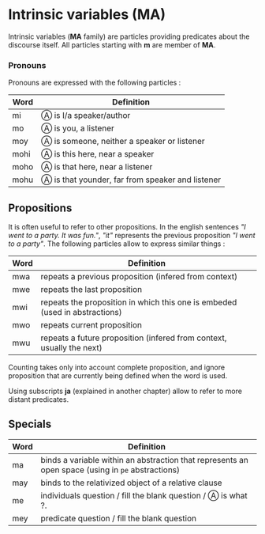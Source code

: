 # Intrinsic variables (MA)

Intrinsic variables (**MA** family) are particles providing predicates about
the discourse itself. All particles starting with **m** are member of **MA**.

### Pronouns

Pronouns are expressed with the following particles :

| Word | Definition                                       |
| ---- | ------------------------------------------------ |
| mi   | Ⓐ is I/a speaker/author                          |
| mo   | Ⓐ is you, a listener                             |
| moy  | Ⓐ is someone, neither a speaker or listener      |
| mohi | Ⓐ is this here, near a speaker                   |
| moho | Ⓐ is that here, near a listener                  |
| mohu | Ⓐ is that younder, far from speaker and listener |

## Propositions

It is often useful to refer to other propositions. In the english sentences *"I
went to a party. It was fun."*, *"it"* represents the previous proposition *"I
went to a party"*. The following particles allow to express similar things :

| Word | Definition                                                                  |
| ---- | --------------------------------------------------------------------------- |
| mwa  | repeats a previous proposition (infered from context)                       |
| mwe  | repeats the last proposition                                                |
| mwi  | repeats the proposition in which this one is embeded (used in abstractions) |
| mwo  | repeats current proposition                                                 |
| mwu  | repeats a future proposition (infered from context, usually the next)       |

Counting takes only into account complete proposition, and ignore proposition
that are currently being defined when the word is used.

Using subscripts **ja** (explained in another chapter) allow to refer to more distant predicates.

## Specials

| Word | Definition                                                                                        |
| ---- | ------------------------------------------------------------------------------------------------- |
| ma   | binds a variable within an abstraction that represents an open space (using in `pe` abstractions) |
| may  | binds to the relativized object of a relative clause                                              |
| me   | individuals question / fill the blank question / Ⓐ is what ?.                                     |
| mey  | predicate question / fill the blank question                                                      |